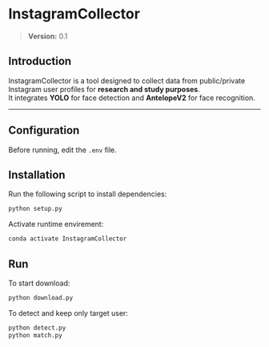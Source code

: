 # InstagramCollector
> **Version:** 0.1

## Introduction
InstagramCollector is a tool designed to collect data from public/private Instagram user profiles for **research and study purposes**.  
It integrates **YOLO** for face detection and **AntelopeV2** for face recognition.

---

## Configuration
Before running, edit the `.env` file.

## Installation
Run the following script to install dependencies:
```bash
python setup.py
```
Activate runtime envirement:
```bash
conda activate InstagramCollector
```

## Run
To start download:
```bash
python download.py
```

To detect and keep only target user:
```bash
python detect.py
python match.py
```